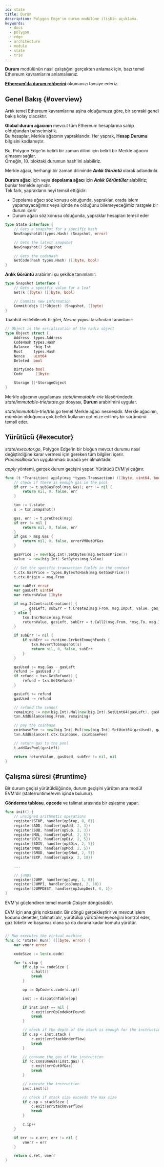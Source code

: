 ```yaml
---
id: state
title: Durum
description: Polygon Edge'in durum modülüne ilişkin açıklama.
keywords:
  - docs
  - polygon
  - edge
  - architecture
  - module
  - state
  - trie
---
```


**Durum** modülünün nasıl çalıştığını gerçekten anlamak için, bazı temel Ethereum kavramlarını anlamalısınız.<br />

**[Ethereum'da durum rehberini](https://ethereum.github.io/execution-specs/autoapi/ethereum/frontier/state/index.html)** okumanızı tavsiye ederiz.

## Genel Bakış {#overview}

Artık temel Ethereum kavramlarına aşina olduğumuza göre, bir sonraki genel bakış kolay olacaktır.

**Global durum ağacının** mevcut tüm Ethereum hesaplarına sahip olduğundan bahsetmiştik. <br />
Bu hesaplar, Merkle ağacının yapraklarıdır. Her yaprak, **Hesap Durumu** bilgisini kodlamıştır.

Bu, Polygon Edge'in belirli bir zaman dilimi için belirli bir Merkle ağacını almasını sağlar. <br />
Örneğin, 10. bloktaki durumun hash'ini alabiliriz.

Merkle ağacı, herhangi bir zaman diliminde ***Anlık Görüntü*** olarak adlandırılır.

**Durum ağacı** için veya **depolama ağacı** için ***Anlık Görüntüler*** alabiliriz; bunlar temelde aynıdır. <br />
Tek fark, yaprakların neyi temsil ettiğidir:

* Depolama ağacı söz konusu olduğunda, yapraklar, orada işlem yapamayacağımız veya içinde ne olduğunu bilemeyeceğimiz rastgele bir durum içerir
* Durum ağacı söz konusu olduğunda, yapraklar hesapları temsil eder

````go title="state/state.go
type State interface {
    // Gets a snapshot for a specific hash
	NewSnapshotAt(types.Hash) (Snapshot, error)

	// Gets the latest snapshot
	NewSnapshot() Snapshot

	// Gets the codeHash
	GetCode(hash types.Hash) ([]byte, bool)
}
````

 **Anlık Görüntü** arabirimi şu şekilde tanımlanır:

````go title="state/state.go
type Snapshot interface {
    // Gets a specific value for a leaf
	Get(k []byte) ([]byte, bool)

	// Commits new information
	Commit(objs []*Object) (Snapshot, []byte)
}
````

Taahhüt edilebilecek bilgiler, *Nesne yapısı* tarafından tanımlanır:

````go title="state/state.go
// Object is the serialization of the radix object
type Object struct {
	Address  types.Address
	CodeHash types.Hash
	Balance  *big.Int
	Root     types.Hash
	Nonce    uint64
	Deleted  bool

	DirtyCode bool
	Code      []byte

	Storage []*StorageObject
}
````

Merkle ağacının uygulaması *state/immutable-trie* klasöründedir. <br/>
*state/immutable-trie/state.go* dosyası, **Durum** arabirimini uygular.

*state/immutable-trie/trie.go* temel Merkle ağacı nesnesidir. Merkle ağacının, mümkün olduğunca çok bellek
kullanan optimize edilmiş bir sürümünü temsil eder.

## Yürütücü {#executor}

*state/executor.go*, Polygon Edge'in bir bloğun mevcut durumu nasıl değiştirdiğine karar vermesi için gereken tüm bilgileri
içerir. *ProcessBlock*'un uygulanması burada yer almaktadır.

*apply* yöntemi, gerçek durum geçişini yapar. Yürütücü EVM'yi çağırır.

````go title="state/executor.go"
func (t *Transition) apply(msg *types.Transaction) ([]byte, uint64, bool, error) {
	// check if there is enough gas in the pool
	if err := t.subGasPool(msg.Gas); err != nil {
		return nil, 0, false, err
	}

	txn := t.state
	s := txn.Snapshot()

	gas, err := t.preCheck(msg)
	if err != nil {
		return nil, 0, false, err
	}
	if gas > msg.Gas {
		return nil, 0, false, errorVMOutOfGas
	}

	gasPrice := new(big.Int).SetBytes(msg.GetGasPrice())
	value := new(big.Int).SetBytes(msg.Value)

	// Set the specific transaction fields in the context
	t.ctx.GasPrice = types.BytesToHash(msg.GetGasPrice())
	t.ctx.Origin = msg.From

	var subErr error
	var gasLeft uint64
	var returnValue []byte

	if msg.IsContractCreation() {
		_, gasLeft, subErr = t.Create2(msg.From, msg.Input, value, gas)
	} else {
		txn.IncrNonce(msg.From)
		returnValue, gasLeft, subErr = t.Call2(msg.From, *msg.To, msg.Input, value, gas)
	}

	if subErr != nil {
		if subErr == runtime.ErrNotEnoughFunds {
			txn.RevertToSnapshot(s)
			return nil, 0, false, subErr
		}
	}

	gasUsed := msg.Gas - gasLeft
	refund := gasUsed / 2
	if refund > txn.GetRefund() {
		refund = txn.GetRefund()
	}

	gasLeft += refund
	gasUsed -= refund

	// refund the sender
	remaining := new(big.Int).Mul(new(big.Int).SetUint64(gasLeft), gasPrice)
	txn.AddBalance(msg.From, remaining)

	// pay the coinbase
	coinbaseFee := new(big.Int).Mul(new(big.Int).SetUint64(gasUsed), gasPrice)
	txn.AddBalance(t.ctx.Coinbase, coinbaseFee)

	// return gas to the pool
	t.addGasPool(gasLeft)

	return returnValue, gasUsed, subErr != nil, nil
}
````

## Çalışma süresi {#runtime}

Bir durum geçişi yürütüldüğünde, durum geçişini yürüten ana modül EVM'dir
(state/runtime/evm içinde bulunur).

**Gönderme tablosu**, **opcode** ve talimat arasında bir eşleşme yapar.

````go title="state/runtime/evm/dispatch_table.go"
func init() {
	// unsigned arithmetic operations
	register(STOP, handler{opStop, 0, 0})
	register(ADD, handler{opAdd, 2, 3})
	register(SUB, handler{opSub, 2, 3})
	register(MUL, handler{opMul, 2, 5})
	register(DIV, handler{opDiv, 2, 5})
	register(SDIV, handler{opSDiv, 2, 5})
	register(MOD, handler{opMod, 2, 5})
	register(SMOD, handler{opSMod, 2, 5})
	register(EXP, handler{opExp, 2, 10})

	...

	// jumps
	register(JUMP, handler{opJump, 1, 8})
	register(JUMPI, handler{opJumpi, 2, 10})
	register(JUMPDEST, handler{opJumpDest, 0, 1})
}
````

EVM'yi güçlendiren temel mantık *Çalıştır* döngüsüdür. <br />

EVM için ana giriş noktasıdır. Bir döngü gerçekleştirir ve mevcut işlem kodunu denetler, talimatı alır,
yürütülüp yürütülemeyeceğini kontrol eder, gaz tüketir ve başarısız olana ya da durana kadar komutu yürütür.

````go title="state/runtime/evm/state.go"

// Run executes the virtual machine
func (c *state) Run() ([]byte, error) {
	var vmerr error

	codeSize := len(c.code)

	for !c.stop {
		if c.ip >= codeSize {
			c.halt()
			break
		}

		op := OpCode(c.code[c.ip])

		inst := dispatchTable[op]

		if inst.inst == nil {
			c.exit(errOpCodeNotFound)
			break
		}

		// check if the depth of the stack is enough for the instruction
		if c.sp < inst.stack {
			c.exit(errStackUnderflow)
			break
		}

		// consume the gas of the instruction
		if !c.consumeGas(inst.gas) {
			c.exit(errOutOfGas)
			break
		}

		// execute the instruction
		inst.inst(c)

		// check if stack size exceeds the max size
		if c.sp > stackSize {
			c.exit(errStackOverflow)
			break
		}

		c.ip++
	}

	if err := c.err; err != nil {
		vmerr = err
	}

	return c.ret, vmerr
}
````
